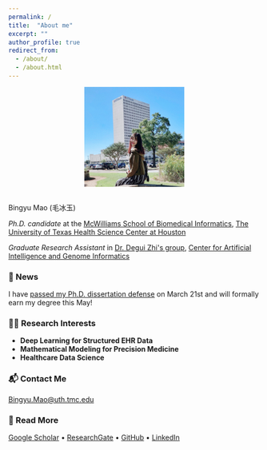 ```yaml
---
permalink: /
title:  "About me"
excerpt: ""
author_profile: true
redirect_from: 
  - /about/
  - /about.html
---
```


<div style="text-align: center;">
    <img src="/images/profile.JPG" alt="Profile Picture" width="200" height="200" style="display: block; margin: 0 auto;">
</div>
<br>
<p>

Bingyu Mao (毛冰玉)

*Ph.D. candidate* at the [McWilliams School of Biomedical Informatics](https://sbmi.uth.edu/), [The University of Texas Health Science Center at Houston](https://www.uth.edu/)

*Graduate Research Assistant* in [Dr. Degui Zhi's group](https://zhigroup.github.io/), [Center for Artificial Intelligence and Genome Informatics](https://sbmi.uth.edu/aigi)

### 🎉 News 
I have [passed my Ph.D. dissertation defense](https://www.linkedin.com/posts/mcwilliamssbmi_bingyu-mao-successfully-defended-her-dissertation-activity-7308953020170452992-jts1?utm_source=share&utm_medium=member_desktop&rcm=ACoAAB7NjFIBhJFxt29UyapDS7X4GK5ovJxU4Bc) on March 21st and will formally earn my degree this May!

### 🧑‍🔬 Research Interests
- **Deep Learning for Structured EHR Data**  
- **Mathematical Modeling for Precision Medicine**  
- **Healthcare Data Science**

### 📬 Contact Me  
[Bingyu.Mao@uth.tmc.edu](mailto:Bingyu.Mao@uth.tmc.edu)

### 🔗 Read More  
[Google Scholar](https://scholar.google.com/citations?user=GVs3qjUAAAAJ&hl=en) • [ResearchGate](https://www.researchgate.net/profile/Bingyu-Mao) • [GitHub](https://github.com/BingyuMao) • [LinkedIn](https://www.linkedin.com/in/bingyu-mao/)
